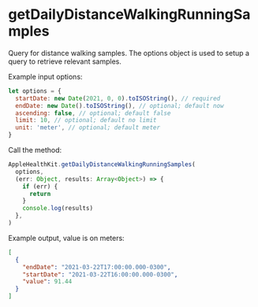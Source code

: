 # getDailyDistanceWalkingRunningSamples

Query for distance walking samples. The options object is used to setup a query to retrieve relevant samples.

Example input options:

```javascript
let options = {
  startDate: new Date(2021, 0, 0).toISOString(), // required
  endDate: new Date().toISOString(), // optional; default now
  ascending: false, // optional; default false
  limit: 10, // optional; default no limit
  unit: 'meter', // optional; default meter
}
```

Call the method:

```javascript
AppleHealthKit.getDailyDistanceWalkingRunningSamples(
  options,
  (err: Object, results: Array<Object>) => {
    if (err) {
      return
    }
    console.log(results)
  },
)
```

Example output, value is on meters:

```json
[
  {
    "endDate": "2021-03-22T17:00:00.000-0300",
    "startDate": "2021-03-22T16:00:00.000-0300",
    "value": 91.44
  }
]
```
